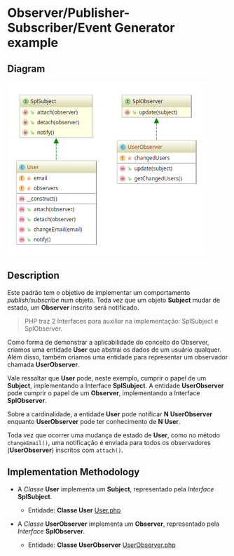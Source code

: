 # Observer/Publisher-Subscriber/Event Generator example

## Diagram

![Image of Observer](../../../images/observer.png)

## Description

Este padrão tem o objetivo de implementar um comportamento *publish/subscribe* num objeto. Toda vez que um objeto
**Subject** mudar de estado, um **Observer** inscrito será notificado.

> PHP traz 2 Interfaces para auxiliar na implementação: SplSubject e SplObserver.

Como forma de demonstrar a aplicabilidade do conceito do Observer, criamos uma entidade **User** 
que abstrai os dados de um usuário qualquer. Além disso, também criamos uma entidade para
representar um observador chamada **UserObserver**.

Vale ressaltar que **User** pode, neste exemplo, cumprir o papel de um **Subject**, implementando
a Interface **SplSubject**. A entidade **UserObserver** pode cumprir o papel de um **Observer**,
implementando a Interface **SplObserver**.

Sobre a cardinalidade, a entidade **User** pode notificar **N** **UserObserver** enquanto
**UserObserver** pode ter conhecimento de **N** **User**.

Toda vez que ocorrer uma mudança de estado de **User**, como no método `changeEmail()`, uma
notificação é enviada para todos os observadores (**UserObserver**) inscritos com `attach()`.

## Implementation Methodology

* A *Classe* **User** implementa um **Subject**, representado pela *Interface* **SplSubject**.

  - Entidade: **Classe User** [User.php](User.php)
  
* A *Classe* **UserObserver** implementa um **Observer**, representado pela *Interface* **SplObserver**.

  - Entidade: **Classe UserObserver** [UserObserver.php](UserObserver.php)